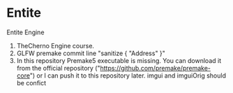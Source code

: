 # Entite
Entite Engine

1. TheCherno Engine course.
2. GLFW premake commit line "sanitize { "Address" }"
3. In this repository Premake5 executable is missing. You can download it from the official repository ("https://github.com/premake/premake-core") or I can push it to this repository later. 
imgui and imguiOrig should be confict
